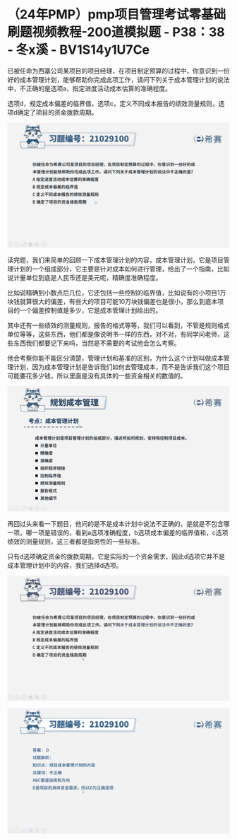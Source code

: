 # （24年PMP）pmp项目管理考试零基础刷题视频教程-200道模拟题 - P38：38 - 冬x溪 - BV1S14y1U7Ce

已被任命为西塞公司某项目的项目经理，在项目制定预算的过程中，你意识到一份好的成本管理计划，能够帮助你完成此项工作，请问下列关于成本管理计划的说法中，不正确的是选项a，指定进度活动成本估算的准确程度。

选项d，规定成本偏差的临界值，选项c，定义不同成本报告的绩效测量规则，选项d确定了项目的资金拨款周期。



![](img/c183827789280cd1aae19fe9c8578f98_1.png)

读完题，我们来简单的回顾一下成本管理计划的内容，成本管理计划，它是项目管理计划的一个组成部分，它主要是针对成本如何进行管理，给出了一个指南，比如说计量单位到底是人民币还是美元呢，精确度准确程度。

比如说精确到小数点后几位，它还包括一些控制的临界值，比如说有的小项目1万块钱就算很大的偏差，有些大的项目可能10万块钱偏差也是很小，那么到底本项目的一个偏差控制值是多少，它是成本管理计划给出的。

其中还有一些绩效的测量规则，报告的格式等等，我们可以看到，不管是规则格式单位等等，这些东西，他们都是像说明书一样的东西，对不对，有同学问老师，这些东西我们都要记下来吗，当然是不需要的考试他会怎么考察。

他会考察你能不能区分清楚，管理计划和基准的区别，为什么这个计划叫做成本管理计划，因为成本管理计划是告诉我们如何去管理成本，而不是告诉我们这个项目可能要花多少钱，所以里面是没有具体的一些资金相关的数值的。



![](img/c183827789280cd1aae19fe9c8578f98_3.png)

再回过头来看一下题目，他问的是不是成本计划中说法不正确的，是就是不包含哪一项，哪一项是错误的，看到a选项准确程度，b选项成本偏差的临界值和，c选项绩效的测量规则，这三者都是指男性的一些标准。

只有d选项确定资金的拨款周期，它是实际的一个资金需求，因此d选项它并不是成本管理计划中的内容，我们选择d选项。



![](img/c183827789280cd1aae19fe9c8578f98_5.png)

![](img/c183827789280cd1aae19fe9c8578f98_6.png)